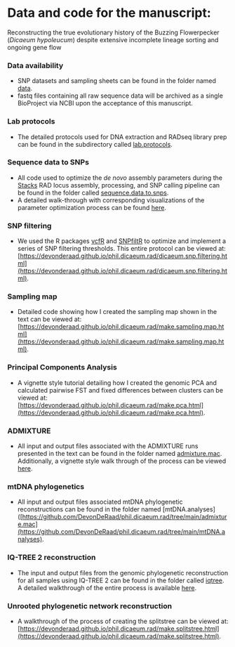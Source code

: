 # Data and code for the manuscript:
Reconstructing the true evolutionary history of the Buzzing Flowerpecker (*Dicaeum hypoleucum*) despite extensive incomplete lineage sorting and ongoing gene flow

### Data availability
* SNP datasets and sampling sheets can be found in the folder named [data](https://github.com/DevonDeRaad/phil.dicaeum.rad/tree/main/data).
* fastq files containing all raw sequence data will be archived as a single BioProject via NCBI upon the acceptance of this manuscript.

### Lab protocols
* The detailed protocols used for DNA extraction and RADseq library prep can be found in the subdirectory called [lab.protocols](https://github.com/DevonDeRaad/phil.dicaeum.rad/tree/main/lab.protocols).

### Sequence data to SNPs
* All code used to optimize the *de novo* assembly parameters during the [Stacks](https://catchenlab.life.illinois.edu/stacks/) RAD locus assembly, processing, and SNP calling pipeline can be found in the folder called [sequence.data.to.snps](https://github.com/DevonDeRaad/phil.dicaeum.rad/tree/main/sequence.data.to.snps).
* A detailed walk-through with corresponding visualizations of the parameter optimization process can be found [here](https://devonderaad.github.io/phil.dicaeum.rad/sequence.data.to.snps/optimize.denovo.diacaeum.assembly.html).

### SNP filtering
* We used the R packages [vcfR](https://knausb.github.io/vcfR_documentation/) and [SNPfiltR](https://devonderaad.github.io/SNPfiltR/) to optimize and implement a series of SNP filtering thresholds. This entire protocol can be viewed at: [https://devonderaad.github.io/phil.dicaeum.rad/dicaeum.snp.filtering.html](https://devonderaad.github.io/phil.dicaeum.rad/dicaeum.snp.filtering.html).

### Sampling map
* Detailed code showing how I created the sampling map shown in the text can be viewed at: [https://devonderaad.github.io/phil.dicaeum.rad/make.sampling.map.html](https://devonderaad.github.io/phil.dicaeum.rad/make.sampling.map.html).

### Principal Components Analysis
* A vignette style tutorial detailing how I created the genomic PCA and calculated pairwise FST and fixed differences between clusters can be viewed at: [https://devonderaad.github.io/phil.dicaeum.rad/make.pca.html](https://devonderaad.github.io/phil.dicaeum.rad/make.pca.html).

### ADMIXTURE
* All input and output files associated with the ADMIXTURE runs presented in the text can be found in the folder named [admixture.mac](https://github.com/DevonDeRaad/phil.dicaeum.rad/tree/main/admixture.mac). Additionally, a vignette style walk through of the process can be viewed [here](https://devonderaad.github.io/phil.dicaeum.rad/admixture.mac/run.admixture.html).

### mtDNA phylogenetics
* All input and output files associated mtDNA phylogenetic reconstructions can be found in the folder named [mtDNA.analyses]([https://github.com/DevonDeRaad/phil.dicaeum.rad/tree/main/admixture.mac](https://github.com/DevonDeRaad/phil.dicaeum.rad/tree/main/mtDNA.analyses).

### IQ-TREE 2 reconstruction
* The input and output files from the genomic phylogenetic reconstruction for all samples using IQ-TREE 2 can be found in the folder called [iqtree](https://github.com/DevonDeRaad/phil.dicaeum.rad/tree/main/iqtree). A detailed walkthrough of the entire process is available [here](https://devonderaad.github.io/phil.dicaeum.rad/iqtree/run.iqtree.html).

### Unrooted phylogenetic network reconstruction
* A walkthrough of the process of creating the splitstree can be viewed at: [https://devonderaad.github.io/phil.dicaeum.rad/make.splitstree.html](https://devonderaad.github.io/phil.dicaeum.rad/make.splitstree.html).

